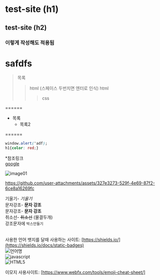 # test-site (h1)
## test-site (h2)
<h3>이렇게 작성해도 적용됨</h3>

safdfs
======

> 목록
> >html  (스페이스 두번치면 엔터로 인식)
> >html
> >>css  

======

* 목록
  * 목록2  

======


```css
window.alert('adf);
h1{color: red;}
```

*참조링크  
[google](https://google.com)  

![image01](https://github.com/user-attachments/assets/d7f1fff2-bee5-4c24-8a0c-a51b2051e20f)  




https://github.com/user-attachments/assets/327e3273-529f-4e69-87f2-6ce8a16269fc  


기울기- *기울기*  
문자강조- **문자 강조**  
문자강조- __문자 강조__  
취소선- ~~취소선~~ (물결두개)  
강조문자에 `박스만들기`  


<table>
  
</table>


사용한 언어 뱃지를 달때 사용하는 사이트: [https://shields.io/](https://shields.io/docs/static-badges)  
![언어명](URL)  
![javascript](https://img.shields.io/badge/javascript-yellow?style=for-the-badge&logo=javascript&logoColor=white)  
![HTML5](https://img.shields.io/badge/html5-blue?style=for-the-badge&logo=html5&logoColor=white)  

이모지 사용사이트: [https://www.webfx.com/tools/emoji-cheat-sheet/]



